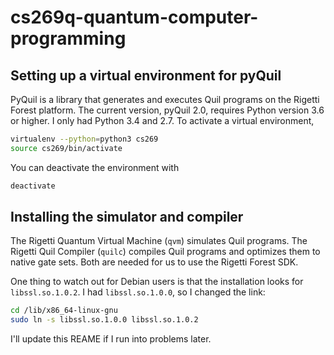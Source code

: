 # cs269q-quantum-computer-programming

## Setting up a virtual environment for pyQuil
PyQuil is a library that generates and executes Quil programs on the Rigetti Forest platform. The current version, pyQuil 2.0, requires Python version 3.6 or higher. I only had Python 3.4 and 2.7. To activate a virtual environment,
```bash
virtualenv --python=python3 cs269
source cs269/bin/activate
```
You can deactivate the environment with
```bash
deactivate
```

## Installing the simulator and compiler
The Rigetti Quantum Virtual Machine (`qvm`) simulates Quil programs. The Rigetti Quil Compiler (`quilc`) compiles Quil programs and optimizes them to native gate sets. Both are needed for us to use the Rigetti Forest SDK.

One thing to watch out for Debian users is that the installation looks for `libssl.so.1.0.2`. I had `libssl.so.1.0.0`, so I changed the link:
```bash
cd /lib/x86_64-linux-gnu
sudo ln -s libssl.so.1.0.0 libssl.so.1.0.2
```
I'll update this REAME if I run into problems later.